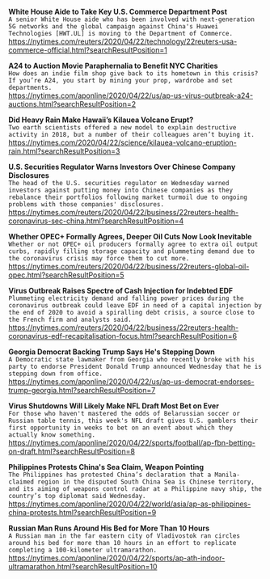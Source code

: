 **White House Aide to Take Key U.S. Commerce Department Post**\
`A senior White House aide who has been involved with next-generation 5G networks and the global campaign against China's Huawei Technologies [HWT.UL] is moving to the Department of Commerce. `\
https://nytimes.com/reuters/2020/04/22/technology/22reuters-usa-commerce-official.html?searchResultPosition=1

**A24 to Auction Movie Paraphernalia to Benefit NYC Charities**\
`How does an indie film shop give back to its hometown in this crisis? If you’re A24, you start by mining your prop, wardrobe and set departments.`\
https://nytimes.com/aponline/2020/04/22/us/ap-us-virus-outbreak-a24-auctions.html?searchResultPosition=2

**Did Heavy Rain Make Hawaii’s Kilauea Volcano Erupt?**\
`Two earth scientists offered a new model to explain destructive activity in 2018, but a number of their colleagues aren’t buying it.`\
https://nytimes.com/2020/04/22/science/kilauea-volcano-eruption-rain.html?searchResultPosition=3

**U.S. Securities Regulator Warns Investors Over Chinese Company Disclosures**\
`The head of the U.S. securities regulator on Wednesday warned investors against putting money into Chinese companies as they rebalance their portfolios following market turmoil due to ongoing problems with those companies' disclosures.`\
https://nytimes.com/reuters/2020/04/22/business/22reuters-health-coronavirus-sec-china.html?searchResultPosition=4

**Whether OPEC+ Formally Agrees, Deeper Oil Cuts Now Look Inevitable**\
`Whether or not OPEC+ oil producers formally agree to extra oil output curbs, rapidly filling storage capacity and plummeting demand due to the coronavirus crisis may force them to cut more.`\
https://nytimes.com/reuters/2020/04/22/business/22reuters-global-oil-opec.html?searchResultPosition=5

**Virus Outbreak Raises Spectre of Cash Injection for Indebted EDF**\
`Plummeting electricity demand and falling power prices during the coronavirus outbreak could leave EDF in need of a capital injection by the end of 2020 to avoid a spiralling debt crisis, a source close to the French firm and analysts said.     `\
https://nytimes.com/reuters/2020/04/22/business/22reuters-health-coronavirus-edf-recapitalisation-focus.html?searchResultPosition=6

**Georgia Democrat Backing Trump Says He's Stepping Down**\
`A Democratic state lawmaker from Georgia who recently broke with his party to endorse President Donald Trump announced Wednesday that he is stepping down from office.`\
https://nytimes.com/aponline/2020/04/22/us/ap-us-democrat-endorses-trump-georgia.html?searchResultPosition=7

**Virus Shutdowns Will Likely Make NFL Draft Most Bet on Ever**\
`For those who haven't mastered the odds of Belarussian soccer or Russian table tennis, this week's NFL draft gives U.S. gamblers their first opportunity in weeks to bet on an event about which they actually know something.`\
https://nytimes.com/aponline/2020/04/22/sports/football/ap-fbn-betting-on-draft.html?searchResultPosition=8

**Philippines Protests China's Sea Claim, Weapon Pointing**\
`The Philippines has protested China’s declaration that a Manila-claimed region in the disputed South China Sea is Chinese territory, and its aiming of weapons control radar at a Philippine navy ship, the country’s top diplomat said Wednesday.`\
https://nytimes.com/aponline/2020/04/22/world/asia/ap-as-philippines-china-protests.html?searchResultPosition=9

**Russian Man Runs Around His Bed for More Than 10 Hours**\
`A Russian man in the far eastern city of Vladivostok ran circles around his bed for more than 10 hours in an effort to replicate completing a 100-kilometer ultramarathon.`\
https://nytimes.com/aponline/2020/04/22/sports/ap-ath-indoor-ultramarathon.html?searchResultPosition=10

